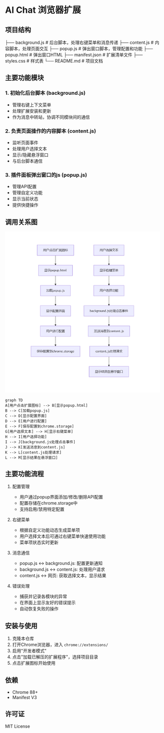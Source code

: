 # AI Chat 浏览器扩展

## 项目结构
├── background.js # 后台脚本，处理右键菜单和消息传递
├── content.js # 内容脚本，处理页面交互
├── popup.js # 弹出窗口脚本，管理配置和功能
├── popup.html # 弹出窗口HTML
├── manifest.json # 扩展清单文件
├── styles.css # 样式表
└── README.md # 项目文档



## 主要功能模块

### 1. 初始化后台脚本 (background.js)
- 管理右键上下文菜单
- 处理扩展安装和更新
- 作为消息中转站，协调不同模块间的通信

### 2. 负责页面操作的内容脚本 (content.js)
- 监听页面事件
- 处理用户选择文本
- 显示/隐藏悬浮窗口
- 与后台脚本通信

### 3. 插件面板弹出窗口的js (popup.js)
- 管理API配置
- 管理自定义功能
- 显示当前状态
- 提供快捷操作

## 调用关系图
![alt text](image.png)
```mermaid
graph TD
A[用户点击扩展图标] --> B[显示popup.html]
B --> C[加载popup.js]
C --> D[显示配置界面]
D --> E[用户进行配置]
E --> F[保存配置到chrome.storage]
G[用户选择文本] --> H[显示右键菜单]
H --> I[用户选择功能]
I --> J[background.js处理点击事件]
J --> K[发送消息到content.js]
K --> L[content.js处理请求]
L --> M[显示结果在悬浮窗口]
```
## 主要功能流程

1. 配置管理
   - 用户通过popup界面添加/修改/删除API配置
   - 配置存储在chrome.storage中
   - 支持启用/禁用特定配置

2. 右键菜单
   - 根据自定义功能动态生成菜单项
   - 用户选择文本后可通过右键菜单快速使用功能
   - 菜单项状态实时更新

3. 消息通信
   - popup.js <-> background.js: 配置更新通知
   - background.js <-> content.js: 处理用户请求
   - content.js <-> 网页: 获取选择文本，显示结果

4. 错误处理
   - 捕获并记录各模块的异常
   - 在界面上显示友好的错误提示
   - 自动恢复失败的操作

## 安装与使用

1. 克隆本仓库
2. 打开Chrome浏览器，进入 `chrome://extensions/`
3. 启用"开发者模式"
4. 点击"加载已解压的扩展程序"，选择项目目录
5. 点击扩展图标开始使用

## 依赖

- Chrome 88+
- Manifest V3

## 许可证

MIT License
